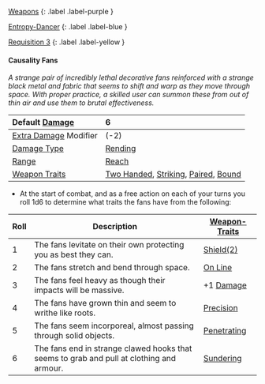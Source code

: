 
[Weapons](Game/Weapons-List)
{: .label .label-purple }

[Entropy-Dancer](Game/Blocks/Entropy-Dancer)
{: .label .label-blue }

[Requisition 3](Game/Deployment#Requisition)
{: .label .label-yellow }
#### Causality Fans
*A strange pair of incredibly lethal decorative fans reinforced with a strange black metal and fabric that seems to shift and warp as they move through space. With proper practice, a skilled user can summon these from out of thin air and use them to brutal effectiveness.*

| Default [Damage](Core/Weapons#Calculating%20Damage)       | 6                                                                                                                                                    |
| :-------------------------------------------------------- | :--------------------------------------------------------------------------------------------------------------------------------------------------- |
| [Extra Damage](Game/Core/Attacks#Extra%20Damage) Modifier | (-2)                                                                                                                                                 |
| [Damage Type](Core/Weapons#Damage%20Type)                 | [Rending](Game/Core/Injury#Rending)                                                                                                                  |
| [Range](Core/Weapons#Range)                               | [Reach](Game/Core/Movement#Reach)                                                                                                                    |
| [Weapon Traits](Core/Weapon-Traits)                       | [Two Handed](Game/Core/Blocks/Two-Handed), [Striking](Game/Core/Blocks/Striking), [Paired](Game/Core/Blocks/Paired), [Bound](Game/Core/Blocks/Bound) |

* At the start of combat, and as a free action on each of your turns you roll 1d6 to determine what traits the fans have from the following:

| Roll | Description                                                                              | [Weapon-Traits](Game/Core/Weapon-Traits)     |
| ---- | ---------------------------------------------------------------------------------------- | -------------------------------------------- |
| 1    | The fans levitate on their own protecting you as best they can.                          | [Shield(2)](Game/Core/Blocks/Shield)         |
| 2    | The fans stretch and bend through space.                                                 | [On Line](Game/Core/Blocks/On-Line)          |
| 3    | The fans feel heavy as though their impacts will be massive.                             | +1 [Damage](Game/Core/Terminology#Damage) |
| 4    | The fans have grown thin and seem to writhe like roots.                                  | [Precision](Game/Core/Blocks/Precision)      |
| 5    | The fans seem incorporeal, almost passing through solid objects.                         | [Penetrating](Game/Core/Blocks/Penetrating)  |
| 6    | The fans end in strange clawed hooks that seems to grab and pull at clothing and armour. | [Sundering](Game/Core/Blocks/Sundering)      |

